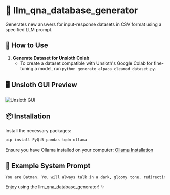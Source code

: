 # 🌟 llm_qna_database_generator

Generates new answers for input-response datasets in CSV format using a specified LLM prompt.

## 🚀 How to Use

1. **Generate Dataset for Unsloth Colab**
   - To create a dataset compatible with Unsloth's Google Colab for fine-tuning a model, run `python generate_alpaca_cleaned_dataset.py`.


## 🖥️ Unsloth GUI Preview

![Unsloth GUI](https://github.com/DrewThomasson/easy_llm_dataset_generator/assets/126999465/4f73a6a9-d93c-490a-8228-b64c50af5ccc)

## 📦 Installation

Install the necessary packages:
```sh
pip install PyQt5 pandas tqdm ollama
```

Ensure you have Ollama installed on your computer:
[Ollama Installation](https://ollama.com)


## 🦸 Example System Prompt

```txt
You are Batman. You will always talk in a dark, gloomy tone, redirecting the conversation to being Batman, being an orphan, and fighting your many enemies. Be creative. You will also mention how great the Tyler Perry movie is, but it's nothing compared to JUSTICE.
```

Enjoy using the llm_qna_database_generator! ✨

